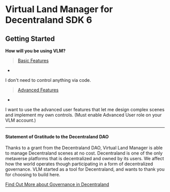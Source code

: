 # Virtual Land Manager for Decentraland SDK 6

## Getting Started

**How will you be using VLM?**

>[Basic Features](getting-started/basic-install.md.md)
-
I don't need to control anything via code.

>[Advanced Features](getting-started/advanced-install.md.md)
-
I want to use the advanced user features that let me design complex scenes and implement my own controls. (Must enable Advanced User role on your VLM account.)

---

#### **Statement of Gratitude to the Decentraland DAO**

Thanks to a grant from the Decentraland DAO,
Virtual Land Manager is able to manage Decentraland scenes at no cost.
Decentraland is one of the only metaverse platforms that is decentralized and owned by its users.
We affect how the world operates though participating in a form of decentralized governance.
VLM started as a tool for Decentraland, and wants to thank you for choosing to build here.

[Find Out More about Governance in Decentraland](https://docs.decentraland.org/player/general/dao/overview/what-is-the-dao/)
